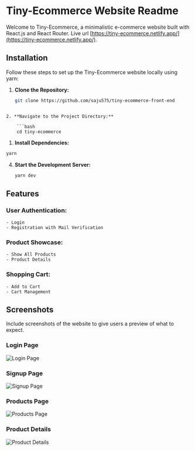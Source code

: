 # Tiny-Ecommerce Website Readme

Welcome to Tiny-Ecommerce, a minimalistic e-commerce website built with React.js and React Router. Live url [https://tiny-ecommerce.netlify.app/](https://tiny-ecommerce.netlify.app/).

## Installation

Follow these steps to set up the Tiny-Ecommerce website locally using yarn:

1. **Clone the Repository:**
   ```bash
   git clone https://github.com/saju575/tiny-ecommerce-front-end
   ```

````

2. **Navigate to the Project Directory:**

    ```bash
    cd tiny-ecommerce
````

1. **Install Dependencies:**

```bash
yarn
```

4. **Start the Development Server:**

   ```bash
   yarn dev

   ```

## Features

### User Authentication:

    - Login
    - Registration with Mail Verification

### Product Showcase:

    - Show All Products
    - Product Details

### Shopping Cart:

    - Add to Cart
    - Cart Management

## Screenshots

Include screenshots of the website to give users a preview of what to expect.

### Login Page

![Login Page]("./public/login.png")

### Signup Page

![Signup Page]("./public/signup.png")

### Products Page

![Products Page]("./public/product.png)

### Product Details

![Product Details]("./public/details.png)
